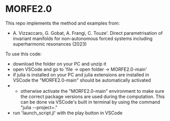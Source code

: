 # MORFE2.0

This repo implements the method and examples from:
* A. Vizzaccaro, G. Gobat, A. Frangi, C. Touze'. Direct parametrisation of invariant manifolds for non-autonomous forced systems including superharmonic resonances (2023) 



To use this code:
- download the folder on your PC and unzip it
- open VSCode and go to 'file -> open folder -> MORFE2.0-main'
- if julia is installed on your PC and julia extensions are installed in VSCode the "MORFE2.0-main" should be automatically activated
- - otherwise activate the "MORFE2.0-main" environment to make sure the correct package versions are used during the computation. This can be done via VSCode's built in terminal by using the command "julia --project=."
- run 'launch_script.jl' with the play button in VSCode
